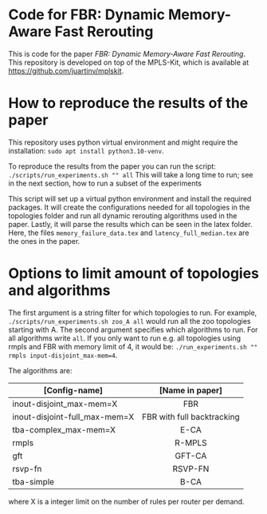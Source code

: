 # Code for FBR: Dynamic Memory-Aware Fast Rerouting

This is code for the paper *FBR: Dynamic Memory-Aware Fast Rerouting*. This repository is developed on top of the MPLS-Kit, which is available at https://github.com/juartinv/mplskit.


# How to reproduce the results of the paper
This repository uses python virtual environment and might require the installation: `sudo apt install python3.10-venv`.

To reproduce the results from the paper you can run the script: `./scripts/run_experiments.sh "" all`
This will take a long time to run; see in the next section, how to run a subset of the experiments

This script will set up a virtual python environment and install the required packages. It will create the configurations needed for all topologies in the topologies folder and run all dynamic rerouting algorithms used in the paper. Lastly, it will parse the results which can be seen in the latex folder. Here, the files `memory_failure_data.tex` and `latency_full_median.tex` are the ones in the paper. 


# Options to limit amount of topologies and algorithms
The first argument is a string filter for which topologies to run. For example, `./scripts/run_experiments.sh zoo_A all` would run all the zoo topologies starting with A.
The second argument specifies which algorithms to run. For all algorithms write `all`. If you only want to run e.g. all topologies using rmpls and FBR with memory limit of 4, it would be: `./run_experiments.sh "" rmpls input-disjoint_max-mem=4`.

The algorithms are: 

 [Config-name]                   | [Name in paper]            |
 |-------------------------------|:--------------------------:|
 | inout-disjoint_max-mem=X      | FBR                        |
 | inout-disjoint-full_max-mem=X | FBR with full backtracking |
 | tba-complex_max-mem=X         | E-CA                       |
 | rmpls                         | R-MPLS                     |
 | gft                           | GFT-CA                     |
 | rsvp-fn                       | RSVP-FN                    |
 | tba-simple                    | B-CA                       |

where X is a integer limit on the number of rules per router per demand.

